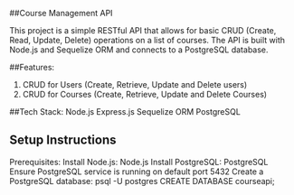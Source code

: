 ##Course Management API

This project is a simple RESTful API that allows for basic CRUD (Create, Read, Update, Delete) operations on a list of courses. The API is built with Node.js and Sequelize ORM and connects to a PostgreSQL database.

##Features:
1. CRUD for Users (Create, Retrieve, Update and Delete users)
2. CRUD for Courses (Create, Retrieve, Update and Delete Courses)

##Tech Stack:
  Node.js
  Express.js
  Sequelize ORM
  PostgreSQL

## Setup Instructions

Prerequisites:
  Install Node.js: Node.js
  Install PostgreSQL: PostgreSQL
  Ensure PostgreSQL service is running on default port 5432
  Create a PostgreSQL database: psql -U postgres
                                CREATE DATABASE courseapi;
